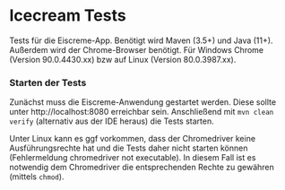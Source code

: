 # Icecream Tests
Tests für die Eiscreme-App. 
Benötigt wird Maven (3.5+) und Java (11+). Außerdem wird der Chrome-Browser benötigt. 
Für Windows Chrome (Version 90.0.4430.xx) bzw auf Linux (Version 80.0.3987.xx). 

### Starten der Tests
Zunächst muss die Eiscreme-Anwendung gestartet werden. Diese sollte unter http://localhost:8080 erreichbar sein. 
Anschließend mit
``mvn clean verify``
(alternativ aus der IDE heraus) die Tests starten.

Unter Linux kann es ggf vorkommen, dass der Chromedriver keine Ausführungsrechte hat und die Tests daher nicht starten können (Fehlermeldung chromedriver not executable). In diesem Fall ist es notwendig dem Chromedriver die entsprechenden Rechte zu gewähren (mittels ``chmod``).
